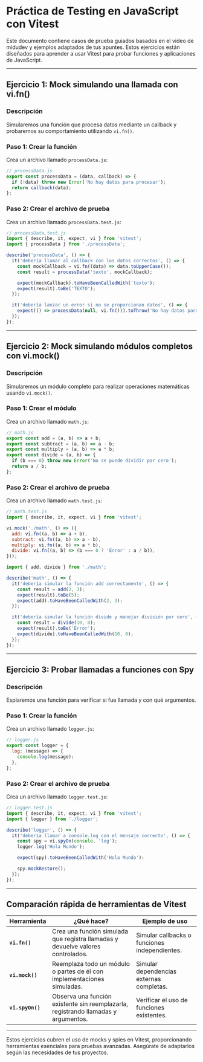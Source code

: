 
# Práctica de Testing en JavaScript con Vitest

Este documento contiene casos de prueba guiados basados en el video de midudev y ejemplos adaptados de tus apuntes. Estos ejercicios están diseñados para aprender a usar Vitest para probar funciones y aplicaciones de JavaScript.

---

## **Ejercicio 1: Mock simulando una llamada con vi.fn()**

### Descripción
Simularemos una función que procesa datos mediante un callback y probaremos su comportamiento utilizando `vi.fn()`.

### Paso 1: Crear la función
Crea un archivo llamado `processData.js`:

```javascript
// processData.js
export const processData = (data, callback) => {
  if (!data) throw new Error('No hay datos para procesar');
  return callback(data);
};
```

### Paso 2: Crear el archivo de prueba
Crea un archivo llamado `processData.test.js`:

```javascript
// processData.test.js
import { describe, it, expect, vi } from 'vitest';
import { processData } from './processData';

describe('processData', () => {
  it('debería llamar al callback con los datos correctos', () => {
    const mockCallback = vi.fn((data) => data.toUpperCase());
    const result = processData('texto', mockCallback);

    expect(mockCallback).toHaveBeenCalledWith('texto');
    expect(result).toBe('TEXTO');
  });

  it('debería lanzar un error si no se proporcionan datos', () => {
    expect(() => processData(null, vi.fn())).toThrow('No hay datos para procesar');
  });
});
```

---

## **Ejercicio 2: Mock simulando módulos completos con vi.mock()**

### Descripción
Simularemos un módulo completo para realizar operaciones matemáticas usando `vi.mock()`.

### Paso 1: Crear el módulo
Crea un archivo llamado `math.js`:

```javascript
// math.js
export const add = (a, b) => a + b;
export const subtract = (a, b) => a - b;
export const multiply = (a, b) => a * b;
export const divide = (a, b) => {
  if (b === 0) throw new Error('No se puede dividir por cero');
  return a / b;
};
```

### Paso 2: Crear el archivo de prueba
Crea un archivo llamado `math.test.js`:

```javascript
// math.test.js
import { describe, it, expect, vi } from 'vitest';

vi.mock('./math', () => ({
  add: vi.fn((a, b) => a + b),
  subtract: vi.fn((a, b) => a - b),
  multiply: vi.fn((a, b) => a * b),
  divide: vi.fn((a, b) => (b === 0 ? 'Error' : a / b)),
}));

import { add, divide } from './math';

describe('math', () => {
  it('debería simular la función add correctamente', () => {
    const result = add(2, 3);
    expect(result).toBe(5);
    expect(add).toHaveBeenCalledWith(2, 3);
  });

  it('debería simular la función divide y manejar división por cero', () => {
    const result = divide(10, 0);
    expect(result).toBe('Error');
    expect(divide).toHaveBeenCalledWith(10, 0);
  });
});
```

---

## **Ejercicio 3: Probar llamadas a funciones con Spy**

### Descripción
Espiaremos una función para verificar si fue llamada y con qué argumentos.

### Paso 1: Crear la función
Crea un archivo llamado `logger.js`:

```javascript
// logger.js
export const logger = {
  log: (message) => {
    console.log(message);
  },
};
```

### Paso 2: Crear el archivo de prueba
Crea un archivo llamado `logger.test.js`:

```javascript
// logger.test.js
import { describe, it, expect, vi } from 'vitest';
import { logger } from './logger';

describe('logger', () => {
  it('debería llamar a console.log con el mensaje correcto', () => {
    const spy = vi.spyOn(console, 'log');
    logger.log('Hola Mundo');

    expect(spy).toHaveBeenCalledWith('Hola Mundo');

    spy.mockRestore();
  });
});
```

---

## **Comparación rápida de herramientas de Vitest**

| Herramienta       | ¿Qué hace?                                                                                        | Ejemplo de uso                                   |
|--------------------|--------------------------------------------------------------------------------------------------|-------------------------------------------------|
| **`vi.fn()`**      | Crea una función simulada que registra llamadas y devuelve valores controlados.                  | Simular callbacks o funciones independientes.   |
| **`vi.mock()`**    | Reemplaza todo un módulo o partes de él con implementaciones simuladas.                          | Simular dependencias externas completas.        |
| **`vi.spyOn()`**   | Observa una función existente sin reemplazarla, registrando llamadas y argumentos.               | Verificar el uso de funciones existentes.       |

---

Estos ejercicios cubren el uso de mocks y spies en Vitest, proporcionando herramientas esenciales para pruebas avanzadas. Asegúrate de adaptarlos según las necesidades de tus proyectos.
